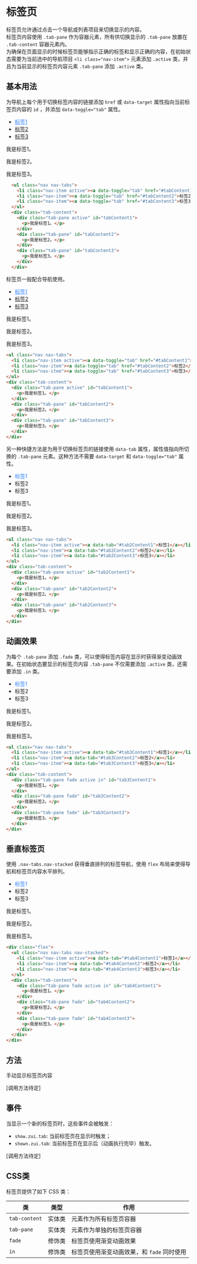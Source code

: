 # 标签页

标签页允许通过点击一个导航或列表项目来切换显示的内容。<br />
标签页内容使用 `.tab-pane` 作为容器元素，所有供切换显示的 `.tab-pane` 放置在 `.tab-content` 容器元素内。<br />
为确保在页面显示的时候标签页能够指示正确的标签和显示正确的内容，在初始状态需要为当前选中的导航项目 `<li class="nav-item">` 元素添加 `.active` 类，并且为当前显示的标签页内容元素 `.tab-pane` 添加 `.active` 类。

## 基本用法

为导航上每个用于切换标签内容的链接添加 `href` 或 `data-target` 属性指向当前标签页内容的 `id` ，并添加 `data-toggle="tab"` 属性。

<style>
.nav-tabs > .active > a {
  color: #2b80ff;
}
</style>
<Example>
  <ul class="nav nav-tabs">
    <li class="nav-item active"><a data-toggle="tab" href="#tabContent1">标签1</a></li>
    <li class="nav-item"><a data-toggle="tab" href="#tabContent2">标签2</a></li>
    <li class="nav-item"><a data-toggle="tab" href="#tabContent3">标签3</a></li>
  </ul>
  <div class="tab-content">
    <div class="tab-pane active" id="tabContent1">
      <p>我是标签1。</p>
    </div>
    <div class="tab-pane" id="tabContent2">
      <p>我是标签2。</p>
    </div>
    <div class="tab-pane" id="tabContent3">
      <p>我是标签3。</p>
    </div>
  </div>
</Example>

```html
  <ul class="nav nav-tabs">
    <li class="nav-item active"><a data-toggle="tab" href="#tabContent1">标签1</a></li>
    <li class="nav-item"><a data-toggle="tab" href="#tabContent2">标签2</a></li>
    <li class="nav-item"><a data-toggle="tab" href="#tabContent3">标签3</a></li>
  </ul>
  <div class="tab-content">
    <div class="tab-pane active" id="tabContent1">
      <p>我是标签1。</p>
    </div>
    <div class="tab-pane" id="tabContent2">
      <p>我是标签2。</p>
    </div>
    <div class="tab-pane" id="tabContent3">
      <p>我是标签3。</p>
    </div>
  </div>
```

标签页一般配合导航使用。

<Example>
  <ul class="nav nav-tabs">
    <li class="nav-item active"><a data-toggle="tab" href="#tabContent4">标签1</a></li>
    <li class="nav-item"><a data-toggle="tab" href="#tabContent5">标签2</a></li>
    <li class="nav-item"><a data-toggle="tab" href="#tabContent6">标签3</a></li>
  </ul>
  <div class="tab-content">
    <div class="tab-pane active" id="tabContent4">
      <p>我是标签1。</p>
    </div>
    <div class="tab-pane" id="tabContent5">
      <p>我是标签2。</p>
    </div>
    <div class="tab-pane" id="tabContent6">
      <p>我是标签3。</p>
    </div>
  </div>
</Example>

```html
<ul class="nav nav-tabs">
  <li class="nav-item active"><a data-toggle="tab" href="#tabContent1">标签1</a></li>
  <li class="nav-item"><a data-toggle="tab" href="#tabContent2">标签2</a></li>
  <li class="nav-item"><a data-toggle="tab" href="#tabContent3">标签3</a></li>
</ul>
<div class="tab-content">
  <div class="tab-pane active" id="tabContent1">
    <p>我是标签1。</p>
  </div>
  <div class="tab-pane" id="tabContent2">
    <p>我是标签2。</p>
  </div>
  <div class="tab-pane" id="tabContent3">
    <p>我是标签3。</p>
  </div>
</div>
```

另一种快捷方法是为用于切换标签页的链接使用 `data-tab` 属性，属性值指向所切换的 `.tab-pane` 元素。这种方法不需要 `data-target` 和 `data-toggle="tab"` 属性。

<Example>
  <ul class="nav nav-tabs">
    <li class="nav-item active"><a data-tab="#tab2Content1">标签1</a></li>
    <li class="nav-item"><a data-tab="#tab2Content2">标签2</a></li>
    <li class="nav-item"><a data-tab="#tab2Content3">标签3</a></li>
  </ul>
  <div class="tab-content">
    <div class="tab-pane active" id="tab2Content1">
      <p>我是标签1。</p>
    </div>
    <div class="tab-pane" id="tab2Content2">
      <p>我是标签2。</p>
    </div>
    <div class="tab-pane" id="tab2Content3">
      <p>我是标签3。</p>
    </div>
  </div>
</Example>

```html
<ul class="nav nav-tabs">
  <li class="nav-item active"><a data-tab="#tab2Content1">标签1</a></li>
  <li class="nav-item"><a data-tab="#tab2Content2">标签2</a></li>
  <li class="nav-item"><a data-tab="#tab2Content3">标签3</a></li>
</ul>
<div class="tab-content">
  <div class="tab-pane active" id="tab2Content1">
    <p>我是标签1。</p>
  </div>
  <div class="tab-pane" id="tab2Content2">
    <p>我是标签2。</p>
  </div>
  <div class="tab-pane" id="tab2Content3">
    <p>我是标签3。</p>
  </div>
</div>
```

## 动画效果

为每个 `.tab-pane` 添加 `.fade` 类，可以使得标签内容在显示时获得渐变动画效果。在初始状态要显示的标签页内容 `.tab-pane` 不仅需要添加 `.active` 类，还需要添加 `.in` 类。

<Example>
  <ul class="nav nav-tabs">
    <li class="nav-item active"><a data-tab="#tab3Content1">标签1</a></li>
    <li class="nav-item"><a data-tab="#tab3Content2">标签2</a></li>
    <li class="nav-item"><a data-tab="#tab3Content3">标签3</a></li>
  </ul>
  <div class="tab-content">
    <div class="tab-pane fade active in" id="tab3Content1">
      <p>我是标签1。</p>
    </div>
    <div class="tab-pane fade" id="tab3Content2">
      <p>我是标签2。</p>
    </div>
    <div class="tab-pane fade" id="tab3Content3">
      <p>我是标签3。</p>
    </div>
  </div>
</Example>

```html
<ul class="nav nav-tabs">
  <li class="nav-item active"><a data-tab="#tab3Content1">标签1</a></li>
  <li class="nav-item"><a data-tab="#tab3Content2">标签2</a></li>
  <li class="nav-item"><a data-tab="#tab3Content3">标签3</a></li>
</ul>
<div class="tab-content">
  <div class="tab-pane fade active in" id="tab3Content1">
    <p>我是标签1。</p>
  </div>
  <div class="tab-pane fade" id="tab3Content2">
    <p>我是标签2。</p>
  </div>
  <div class="tab-pane fade" id="tab3Content3">
    <p>我是标签3。</p>
  </div>
</div>
```

## 垂直标签页

使用 `.nav-tabs.nav-stacked` 获得垂直排列的标签导航，使用 `flex` 布局来使得导航和标签页内容水平排列。

<Example>
  <div class="flex">
    <ul class="nav nav-tabs nav-stacked">
      <li class="nav-item active"><a data-tab="#tab4Content1">标签1</a></li>
      <li class="nav-item"><a data-tab="#tab4Content2">标签2</a></li>
      <li class="nav-item"><a data-tab="#tab4Content3">标签3</a></li>
    </ul>
    <div class="tab-content">
      <div class="tab-pane fade active in" id="tab4Content1">
        <p>我是标签1。</p>
      </div>
      <div class="tab-pane fade" id="tab4Content2">
        <p>我是标签2。</p>
      </div>
      <div class="tab-pane fade" id="tab4Content3">
        <p>我是标签3。</p>
      </div>
    </div>
  </div>
</Example>

```html
<div class="flex">
  <ul class="nav nav-tabs nav-stacked">
    <li class="nav-item active"><a data-tab="#tab4Content1">标签1</a></li>
    <li class="nav-item"><a data-tab="#tab4Content2">标签2</a></li>
    <li class="nav-item"><a data-tab="#tab4Content3">标签3</a></li>
  </ul>
  <div class="tab-content">
    <div class="tab-pane fade active in" id="tab4Content1">
      <p>我是标签1。</p>
    </div>
    <div class="tab-pane fade" id="tab4Content2">
      <p>我是标签2。</p>
    </div>
    <div class="tab-pane fade" id="tab4Content3">
      <p>我是标签3。</p>
    </div>
  </div>
</div>
```
## 方法

手动显示标签页内容

[调用方法待定]

## 事件

当显示一个新的标签页时，这些事件会被触发：

* `show.zui.tab`: 当前标签页在显示时触发；
* `shown.zui.tab`: 当前标签页在显示后（动画执行完毕）触发。

[调用方法待定]

## CSS类

标签页提供了如下 CSS 类：

| 类            | 类型   | 作用  |
| ------------- |:------:| ----- |
| `tab-content` | 实体类 | 元素作为所有标签页容器 |
| `tab-pane`    | 实体类 | 元素作为单独的标签页容器 |
| `fade`        | 修饰类 | 标签页使用渐变动画效果 |
| `in`          | 修饰类 | 标签页使用渐变动画效果，和 `fade` 同时使用 |

